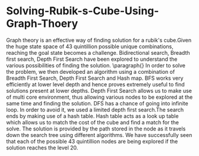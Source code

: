 # Solving-Rubik-s-Cube-Using-Graph-Thoery
Graph theory is an effective way of finding solution for a rubik's cube.Given the huge state space of 43 quintillion possible unique combinations, reaching the goal state becomes a challenge. Bidirectional search, Breadth first search, Depth First Search have been explored to understand the various possibilities of finding the solution.  \paragraph{} In order to solve the problem, we then developed an algorithm using a combination of Breadth First Search, Depth First Search and Hash map. BFS works very efficiently at lower level depth and hence proves extremely useful to find solutions present at lower depths. Depth First Search allows us to make use of multi core environment, thus allowing various nodes to be explored at the same time and finding the solution. DFS has a chance of going into infinite loop. In order to avoid it, we used a limited depth first search.The search ends by making use of a hash table. Hash table acts as a look up table which allows us to match the cost of the cube and find a match for the solve. The solution is provided by the path stored in the node as it travels down the search tree using different algorithms. We have successfully seen that each of the possible 43 quintillion nodes are being explored if the solution reaches the level 20. 
